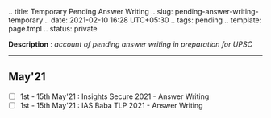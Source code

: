 .. title: Temporary Pending Answer Writing
.. slug: pending-answer-writing-temporary
.. date: 2021-02-10 16:28 UTC+05:30
.. tags: pending
.. template: page.tmpl
.. status: private

**Description** : *account of pending answer writing in preparation for UPSC*

***
<!-- TEASER_END -->

## May'21
- [ ] 1st - 15th May'21 : Insights Secure 2021 - Answer Writing
- [ ] 1st - 15th May'21 : IAS Baba TLP 2021 - Answer Writing